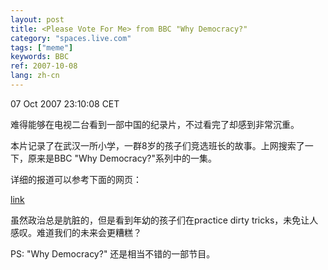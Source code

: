 ```yaml
---
layout: post
title: <Please Vote For Me> from BBC "Why Democracy?"
category: "spaces.live.com"
tags: ["meme"]
keywords: BBC
ref: 2007-10-08
lang: zh-cn
---
```


07 Oct 2007 23:10:08 CET

难得能够在电视二台看到一部中国的纪录片，不过看完了却感到非常沉重。

本片记录了在武汉一所小学，一群8岁的孩子们竞选班长的故事。上网搜索了一下，原来是BBC "Why Democracy?"系列中的一集。

详细的报道可以参考下面的网页：

[link](http://news.bbc.co.uk/2/hi/asia-pacific/7030725.stm)

虽然政治总是肮脏的，但是看到年幼的孩子们在practice dirty tricks，未免让人感叹。难道我们的未来会更糟糕？

PS: "Why Democracy?" 还是相当不错的一部节目。
 
